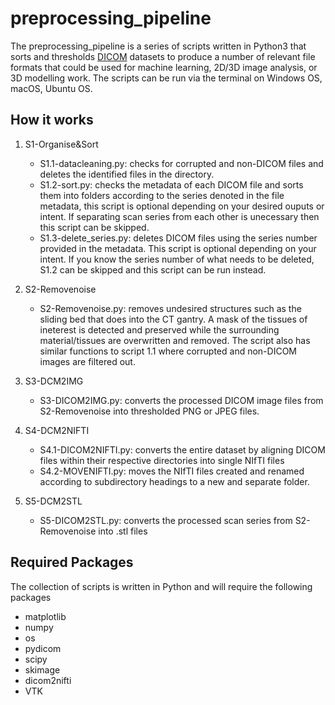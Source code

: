 # preprocessing_pipeline

The preprocessing_pipeline is a series of scripts written in Python3 that sorts and thresholds [DICOM](https://www.dicomstandard.org/about/) datasets to produce a number of relevant file formats that could be used for machine learning, 2D/3D image analysis, or 3D modelling work. The scripts can be run via the terminal on Windows OS, macOS, Ubuntu OS.

## How it works
1) S1-Organise&Sort
    - S1.1-datacleaning.py: checks for corrupted and non-DICOM files and deletes the identified files in the directory.
    - S1.2-sort.py: checks the metadata of each DICOM file and sorts them into folders according to the series denoted in the file metadata, this script is optional    depending on your desired ouputs or intent. If separating scan series from each other is unecessary then this script can be skipped.
    - S1.3-delete_series.py: deletes DICOM files using the series number provided in the metadata. This script is optional depending on your intent. If you know the series number of what needs to be deleted, S1.2 can be skipped and this script can be run instead. 

2) S2-Removenoise
    - S2-Removenoise.py: removes undesired structures such as the sliding bed that does into the CT gantry. A mask of the tissues of ineterest is detected and preserved while the surrounding material/tissues are overwritten and removed. The script also has similar functions to script 1.1 where corrupted and non-DICOM images are filtered out.

3) S3-DCM2IMG
    - S3-DICOM2IMG.py: converts the processed DICOM image files from S2-Removenoise into thresholded PNG or JPEG files.
    
4) S4-DCM2NIFTI
    - S4.1-DICOM2NIFTI.py: converts the entire dataset by aligning DICOM files within their respective directories into single NIfTI files
    - S4.2-MOVENIFTI.py: moves the NIfTI files created and renamed according to subdirectory headings to a new and separate folder.

5) S5-DCM2STL
    - S5-DICOM2STL.py: converts the processed scan series from S2-Removenoise into .stl files


## Required Packages
The collection of scripts is written in Python and will require the following packages
- matplotlib
- numpy
- os
- pydicom
- scipy
- skimage
- dicom2nifti
- VTK
